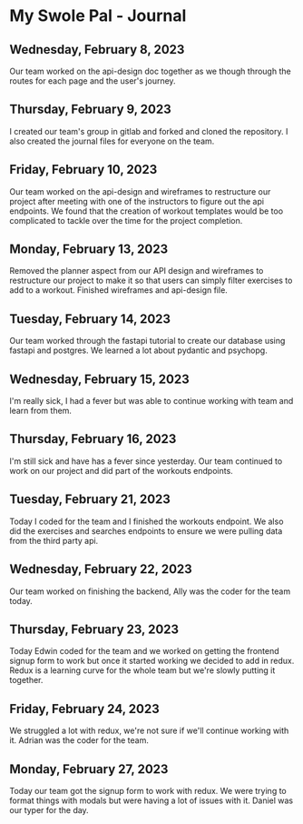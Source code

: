 # My Swole Pal - Journal

## Wednesday, February 8, 2023
Our team worked on the api-design doc together as we though through the routes for each page and the user's journey.

## Thursday, February 9, 2023
I created our team's group in gitlab and forked and cloned the repository. I also created the journal files for everyone on the team.

## Friday, February 10, 2023
Our team worked on the api-design and wireframes to restructure our project after meeting with one of the instructors to figure out the api endpoints. We found that the creation of workout templates would be too complicated to tackle over the time for the project completion.

## Monday, February 13, 2023
Removed the planner aspect from our API design and wireframes to restructure our project to make it so that users can simply filter exercises to add to a workout. Finished wireframes and api-design file.

## Tuesday, February 14, 2023
Our team worked through the fastapi tutorial to create our database using fastapi and postgres. We learned a lot about pydantic and psychopg.

## Wednesday, February 15, 2023
I'm really sick, I had a fever but was able to continue working with team and learn from them.

## Thursday, February 16, 2023
I'm still sick and have has a fever since yesterday. Our team continued to work on our project and did part of the workouts endpoints.

## Tuesday, February 21, 2023
Today I coded for the team and I finished the workouts endpoint. We also did the exercises and searches endpoints to ensure we were pulling data from the third party api.

## Wednesday, February 22, 2023
Our team worked on finishing the backend, Ally was the coder for the team today.

## Thursday, February 23, 2023
Today Edwin coded for the team and we worked on getting the frontend signup form to work but once it started working we decided to add in redux. Redux is a learning curve for the whole team but we're slowly putting it together.

## Friday, February 24, 2023
We struggled a lot with redux, we're not sure if we'll continue working with it. Adrian was the coder for the team.

## Monday, February 27, 2023
Today our team got the signup form to work with redux. We were trying to format things with modals but were having a lot of issues with it. Daniel was our typer for the day.
